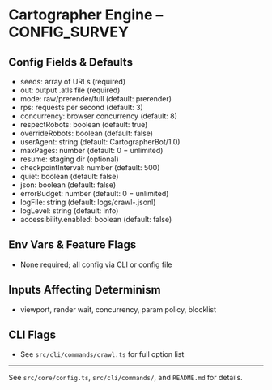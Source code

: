 # Cartographer Engine – CONFIG_SURVEY

## Config Fields & Defaults
- seeds: array of URLs (required)
- out: output .atls file (required)
- mode: raw/prerender/full (default: prerender)
- rps: requests per second (default: 3)
- concurrency: browser concurrency (default: 8)
- respectRobots: boolean (default: true)
- overrideRobots: boolean (default: false)
- userAgent: string (default: CartographerBot/1.0)
- maxPages: number (default: 0 = unlimited)
- resume: staging dir (optional)
- checkpointInterval: number (default: 500)
- quiet: boolean (default: false)
- json: boolean (default: false)
- errorBudget: number (default: 0 = unlimited)
- logFile: string (default: logs/crawl-<crawlId>.jsonl)
- logLevel: string (default: info)
- accessibility.enabled: boolean (default: false)

## Env Vars & Feature Flags
- None required; all config via CLI or config file

## Inputs Affecting Determinism
- viewport, render wait, concurrency, param policy, blocklist

## CLI Flags
- See `src/cli/commands/crawl.ts` for full option list

---
See `src/core/config.ts`, `src/cli/commands/`, and `README.md` for details.
